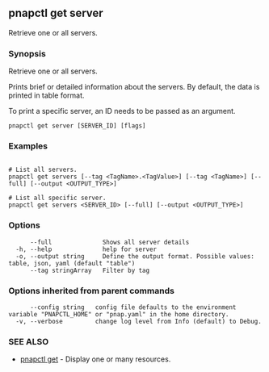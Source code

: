 ## pnapctl get server

Retrieve one or all servers.

### Synopsis

Retrieve one or all servers.

Prints brief or detailed information about the servers.
By default, the data is printed in table format.

To print a specific server, an ID needs to be passed as an argument.

```
pnapctl get server [SERVER_ID] [flags]
```

### Examples

```

# List all servers.
pnapctl get servers [--tag <TagName>.<TagValue>] [--tag <TagName>] [--full] [--output <OUTPUT_TYPE>]

# List all specific server.
pnapctl get servers <SERVER_ID> [--full] [--output <OUTPUT_TYPE>]
```

### Options

```
      --full              Shows all server details
  -h, --help              help for server
  -o, --output string     Define the output format. Possible values: table, json, yaml (default "table")
      --tag stringArray   Filter by tag
```

### Options inherited from parent commands

```
      --config string   config file defaults to the environment variable "PNAPCTL_HOME" or "pnap.yaml" in the home directory.
  -v, --verbose         change log level from Info (default) to Debug.
```

### SEE ALSO

* [pnapctl get](pnapctl_get.md)	 - Display one or many resources.

